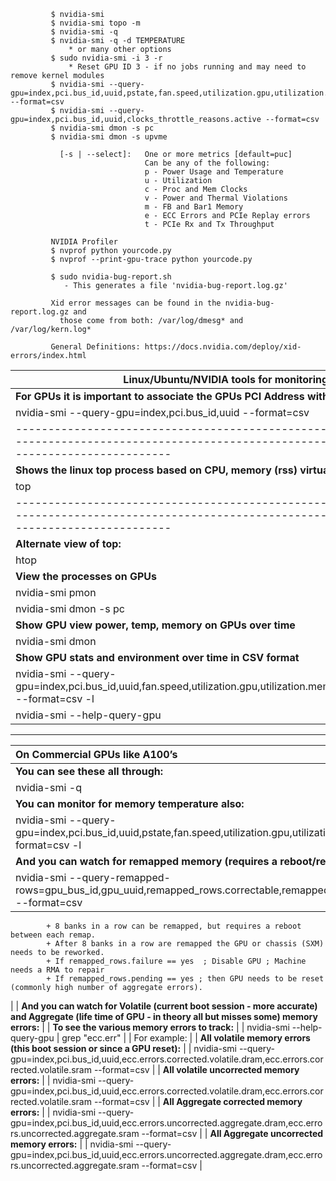 ```
         $ nvidia-smi
         $ nvidia-smi topo -m
         $ nvidia-smi -q
         $ nvidia-smi -q -d TEMPERATURE
             * or many other options
         $ sudo nvidia-smi -i 3 -r
             * Reset GPU ID 3 - if no jobs running and may need to remove kernel modules
         $ nvidia-smi --query-gpu=index,pci.bus_id,uuid,pstate,fan.speed,utilization.gpu,utilization.memory,temperature.gpu,temperature.memory,power.draw --format=csv
         $ nvidia-smi --query-gpu=index,pci.bus_id,uuid,clocks_throttle_reasons.active --format=csv
         $ nvidia-smi dmon -s pc
         $ nvidia-smi dmon -s upvme

           [-s | --select]:   One or more metrics [default=puc]
                              Can be any of the following:
                              p - Power Usage and Temperature
                              u - Utilization
                              c - Proc and Mem Clocks
                              v - Power and Thermal Violations
                              m - FB and Bar1 Memory
                              e - ECC Errors and PCIe Replay errors
                              t - PCIe Rx and Tx Throughput

         NVIDIA Profiler
         $ nvprof python yourcode.py
         $ nvprof --print-gpu-trace python yourcode.py

         $ sudo nvidia-bug-report.sh
            - This generates a file 'nvidia-bug-report.log.gz'

         Xid error messages can be found in the nvidia-bug-report.log.gz and
           those come from both: /var/log/dmesg* and /var/log/kern.log*

         General Definitions: https://docs.nvidia.com/deploy/xid-errors/index.html
```

|                              **Linux/Ubuntu/NVIDIA tools for monitoring utilization**                                                                                     |
|------------------------------------------------------------------------------------------------------------------------------------------------------------------------|
| **For GPUs it is important to associate the GPUs PCI Address with the GPU UUID (index is relative)**                                                                       |
|   nvidia-smi --query-gpu=index,pci.bus_id,uuid --format=csv                                                                                                            |
|------------------------------------------------------------------------------------------------------------------------------------------------------------------------|
| **Shows the linux top process based on CPU, memory (rss) virtual memory**                                                                                                  |
|   top                                                                                                                                                                  |
|------------------------------------------------------------------------------------------------------------------------------------------------------------------------|
| **Alternate view of top:**                                                                                                                                                 |
|   htop                                                                                                                                                                 |
| **View the processes on GPUs**                                                                                                                                             |
|   nvidia-smi pmon                                                                                                                                                      |
|   nvidia-smi dmon -s pc                                                                                                                                                |
| **Show GPU view power, temp, memory on GPUs over time**                                                                                                                    |
|   nvidia-smi dmon                                                                                                                                                      |
| **Show GPU stats and environment over time in CSV format**                                                                                                                 |
|   nvidia-smi --query-gpu=index,pci.bus_id,uuid,fan.speed,utilization.gpu,utilization.memory,temperature.gpu,power.draw --format=csv -l                                 |
|   nvidia-smi --help-query-gpu                                                                                                                                          |

___


| **On Commercial GPUs like A100’s**                                                                                                                                     |
|:-----------------------------------------------------------------------------------------------------------------------------------------------------------------------|
|   **You can see these all through:**                                                                                                                                   |
|      nvidia-smi -q                                                                                                                                                     |
|   **You can monitor for memory temperature also:**                                                                                                                     |
|     nvidia-smi --query-gpu=index,pci.bus_id,uuid,pstate,fan.speed,utilization.gpu,utilization.memory,temperature.gpu,temperature.memory,power.draw --format=csv -l     | 
|   **And you can watch for remapped memory (requires a reboot/reset of the GPU):**                                                                                      |
|    nvidia-smi --query-remapped-rows=gpu_bus_id,gpu_uuid,remapped_rows.correctable,remapped_rows.uncorrectable,remapped_rows.pending,remapped_rows.failure --format=csv 
```
        + 8 banks in a row can be remapped, but requires a reboot between each remap.
        + After 8 banks in a row are remapped the GPU or chassis (SXM) needs to be reworked.
        + If remapped_rows.failure == yes  ; Disable GPU ; Machine needs a RMA to repair
        + If remapped_rows.pending == yes ; then GPU needs to be reset (commonly high number of aggregate errors).
```
|
|   **And you can watch for Volatile (current boot session - more accurate) and Aggregate (life time of GPU - in theory all but misses some) memory errors:**            |
|     **To see the various memory errors to track:**                                                                                                                     |
|        nvidia-smi --help-query-gpu | grep "ecc.err"                                                                                                                    |
|    For example:                                                                                                                                                        |
|     **All volatile memory errors (this boot session or since a GPU reset):**                                                                                           |
|       nvidia-smi --query-gpu=index,pci.bus_id,uuid,ecc.errors.corrected.volatile.dram,ecc.errors.corrected.volatile.sram  --format=csv                                 |
|     **All volatile uncorrected memory errors:**                                                                                                                        |
|        nvidia-smi --query-gpu=index,pci.bus_id,uuid,ecc.errors.corrected.volatile.dram,ecc.errors.corrected.volatile.sram  --format=csv                                |
|     **All Aggregate corrected memory errors:**                                                                                                                         |
|       nvidia-smi --query-gpu=index,pci.bus_id,uuid,ecc.errors.uncorrected.aggregate.dram,ecc.errors.uncorrected.aggregate.sram --format=csv                            |
|     **All Aggregate uncorrected memory errors:**                                                                                                                       |
|       nvidia-smi --query-gpu=index,pci.bus_id,uuid,ecc.errors.uncorrected.aggregate.dram,ecc.errors.uncorrected.aggregate.sram --format=csv                            |
